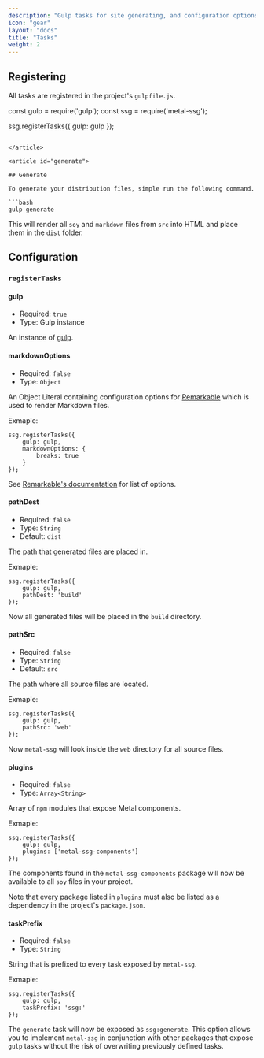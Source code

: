 ```yaml
---
description: "Gulp tasks for site generating, and configuration options."
icon: "gear"
layout: "docs"
title: "Tasks"
weight: 2
---
```


<article id="registering">

## Registering

All tasks are registered in the project's `gulpfile.js`.

const gulp = require('gulp');
const ssg = require('metal-ssg');

ssg.registerTasks({
	gulp: gulp
});
```

</article>

<article id="generate">

## Generate

To generate your distribution files, simple run the following command.

```bash
gulp generate
```

This will render all `soy` and `markdown` files from `src` into HTML and place
them in the `dist` folder.

</article>

<article id="configuration">

## Configuration

### `registerTasks`

#### gulp

- Required: `true`
- Type: Gulp instance

An instance of [gulp](http://gulpjs.com/).

#### markdownOptions

- Required: `false`
- Type: `Object`

An Object Literal containing configuration options
for [Remarkable](https://github.com/jonschlinkert/remarkable) which is
used to render Markdown files.

Exmaple:

```
ssg.registerTasks({
	gulp: gulp,
	markdownOptions: {
		breaks: true
	}
});
```

See [Remarkable's documentation](https://github.com/jonschlinkert/remarkable#options) for
list of options.

#### pathDest

- Required: `false`
- Type: `String`
- Default: `dist`

The path that generated files are placed in.

Exmaple:

```
ssg.registerTasks({
	gulp: gulp,
	pathDest: 'build'
});
```

Now all generated files will be placed in the `build` directory.

#### pathSrc

- Required: `false`
- Type: `String`
- Default: `src`

The path where all source files are located.

Exmaple:

```
ssg.registerTasks({
	gulp: gulp,
	pathSrc: 'web'
});
```

Now `metal-ssg` will look inside the `web` directory for all source files.

#### plugins

- Required: `false`
- Type: `Array<String>`

Array of `npm` modules that expose Metal components.

Exmaple:

```
ssg.registerTasks({
	gulp: gulp,
	plugins: ['metal-ssg-components']
});
```

The components found in the `metal-ssg-components` package will now be available
to all `soy` files in your project.

Note that every package listed in `plugins` must also be listed as a dependency
in the project's `package.json`.

#### taskPrefix

- Required: `false`
- Type: `String`

String that is prefixed to every task exposed by `metal-ssg`.

Exmaple:

```
ssg.registerTasks({
	gulp: gulp,
	taskPrefix: 'ssg:'
});
```

The `generate` task will now be exposed as `ssg:generate`. This option allows
you to implement `metal-ssg` in conjunction with other packages that
expose `gulp` tasks without the risk of overwriting previously defined tasks.

</article>
